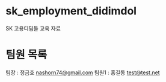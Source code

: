 # sk_employment_didimdol
SK 고용디딤돌 교육 자료

# 팀원 목록
팀장 : 정금호 nashorn74@gmail.com
팀원1 : 홍길동 test@test.net